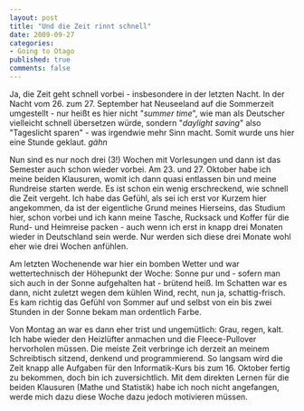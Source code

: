 ```yaml
--- 
layout: post
title: "Und die Zeit rinnt schnell"
date: 2009-09-27
categories: 
- Going to Otago
published: true
comments: false
---
```

Ja, die Zeit geht schnell vorbei - insbesondere in der letzten Nacht. In der Nacht vom 26. zum 27. September hat Neuseeland auf die Sommerzeit umgestellt - nur heißt es hier nicht "*summer time*", wie man als Deutscher vielleicht schnell übersetzen würde, sondern "*daylight saving*" also "Tageslicht sparen" - was irgendwie mehr Sinn macht. Somit wurde uns hier eine Stunde geklaut. *gähn*

<!-- more -->

Nun sind es nur noch drei (3!) Wochen mit Vorlesungen und dann ist das Semester auch schon wieder vorbei. Am 23. und 27. Oktober habe ich meine beiden Klausuren, womit ich dann quasi entlassen bin und meine Rundreise starten werde.
Es ist schon ein wenig erschreckend, wie schnell die Zeit vergeht. Ich habe das Gefühl, als sei ich erst vor Kurzem hier angekommen, da ist der eigentliche Grund meines Hierseins, das Studium hier, schon vorbei und ich kann meine Tasche, Rucksack und Koffer für die Rund- und Heimreise packen - auch wenn ich erst in knapp drei Monaten wieder in Deutschland sein werde. Nur werden sich diese drei Monate wohl eher wie drei Wochen anfühlen.

Am letzten Wochenende war hier ein bomben Wetter und war wettertechnisch der Höhepunkt der Woche: Sonne pur und - sofern man sich auch in der Sonne aufgehalten hat - brütend heiß. Im Schatten war es dann, nicht zuletzt wegen dem kühlen Wind, recht, nun ja, schattig-frisch. Es kam richtig das Gefühl von Sommer auf und selbst von ein bis zwei Stunden in der Sonne bekam man ordentlich Farbe.

Von Montag an war es dann eher trist und ungemütlich: Grau, regen, kalt. Ich habe wieder den Heizlüfter anmachen und die Fleece-Pullover hervorholen müssen. Die meiste Zeit verbringe ich derzeit an meinem Schreibtisch sitzend, denkend und programmierend. So langsam wird die Zeit knapp alle Aufgaben für den Informatik-Kurs bis zum 16. Oktober fertig zu bekommen, doch bin ich zuversichtlich. Mit dem direkten Lernen für die beiden Klausuren (Mathe und Statistik) habe ich noch nicht angefangen, werde mich dazu diese Woche dazu jedoch motivieren müssen.
